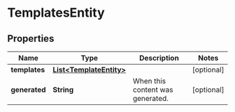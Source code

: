 
# TemplatesEntity

## Properties
Name | Type | Description | Notes
------------ | ------------- | ------------- | -------------
**templates** | [**List&lt;TemplateEntity&gt;**](TemplateEntity.md) |  |  [optional]
**generated** | **String** | When this content was generated. |  [optional]



